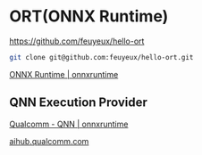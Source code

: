 # ORT(ONNX Runtime)

<https://github.com/feuyeux/hello-ort>

```sh
git clone git@github.com:feuyeux/hello-ort.git
```

[ONNX Runtime | onnxruntime](https://onnxruntime.ai/docs/)

## QNN Execution Provider

[Qualcomm - QNN | onnxruntime](https://onnxruntime.ai/docs/execution-providers/QNN-ExecutionProvider.html)

[aihub.qualcomm.com](https://aihub.qualcomm.com/)
